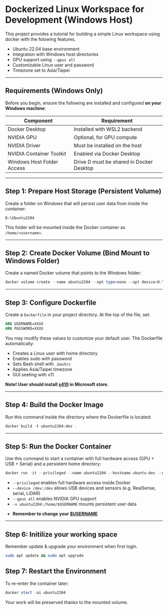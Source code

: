 # Dockerized Linux Workspace for Development (Windows Host)

This project provides a tutorial for building a simple Linux workspace using docker with the folowing features.


- Ubuntu 22.04 base environment
- Integration with Windows host directories
- GPU support using `--gpus all`
- Customizable Linux user and password
- Timezone set to Asia/Taipei

---

## Requirements (Windows Only)

Before you begin, ensure the following are installed and configured **on your Windows machine**:

| Component                  | Requirement                                      |
|----------------------------|--------------------------------------------------|
| Docker Desktop             | Installed with WSL2 backend                      |
| NVIDIA GPU                 | Optional, for GPU compute                        |
| NVIDIA Driver              | Must be installed on the host                    |
| NVIDIA Container Toolkit   | Enabled via Docker Desktop                       |
| Windows Host Folder Access | Drive D must be shared in Docker Desktop         |

---

## Step 1: Prepare Host Storage (Persistent Volume)

Create a folder on Windows that will persist user data from inside the container:

```
D:\Ubuntu2204
```

This folder will be mounted inside the Docker container as `/home/<username>`.

---

## Step 2: Create Docker Volume (Bind Mount to Windows Folder)

Create a named Docker volume that points to the Windows folder:

```powershell
docker volume create --name ubuntu2204 --opt type=none --opt device=D:\Ubuntu2204 --opt o=bind
```

---

## Step 3: Configure Dockerfile

Create a `Dockerfile` in your project directory. At the top of the file, set:

```Dockerfile
ARG USERNAME=XXXX
ARG PASSWORD=XXXX
```

You may modify these values to customize your default user. The Dockerfile automatically:

- Creates a Linux user with home directory
- Enables sudo with password
- Sets Bash shell with `.bashrc`
- Applies Asia/Taipei timezone
- GUI seeting with x11

**Note! User should install [x410](https://www.microsoft.com/store/productId/9PM8LP83G3L3?ocid=libraryshare) in Microsoft store.**

---

## Step 4: Build the Docker Image

Run this command inside the directory where the Dockerfile is located:

```powershell
docker build -t ubuntu2204:dev .
```

---

## Step 5: Run the Docker Container

Use this command to start a container with full hardware access (GPU + USB + Serial) and a persistent home directory:

```powershell
docker run -it --privileged --name ubuntu2204 --hostname ubuntu-dev --gpus all --device /dev:/dev -e DISPLAY=host.docker.internal:0.0 -e QT_XCB_FORCE_SOFTWARE_OPENGL=1 -v ubuntu2204:/home/$USERNAME ubuntu2204:dev
````

* `--privileged` enables full hardware access inside Docker
* `--device /dev:/dev` allows USB devices and sensors (e.g. RealSense, serial, LiDAR)
* `--gpus all` enables NVIDIA GPU support
* `-v ubuntu2204:/home/$USERNAME` mounts persistent user data
- **Remember to change your [$USERNAME](https://github.com/NTU-iEV-M-Lab/Dockerized-Linux-Workspace/blob/main/Dockerfile#L33)**

---

## Step 6: Initilize your working space
Remember update & upgrade your environment when first login.
```bash
sudo apt update && sudo apt upgrade
```

## Step 7: Restart the Environment

To re-enter the container later:

```powershell
docker start -ai ubuntu2204
```

Your work will be preserved thanks to the mounted volume.

